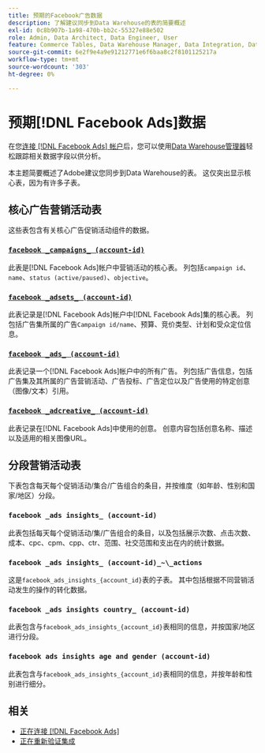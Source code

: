 ```yaml
---
title: 预期的Facebook广告数据
description: 了解建议同步到Data Warehouse的表的简要概述
exl-id: 0c8b907b-1a98-470b-bb2c-55327e88e502
role: Admin, Data Architect, Data Engineer, User
feature: Commerce Tables, Data Warehouse Manager, Data Integration, Data Import/Export
source-git-commit: 6e2f9e4a9e91212771e6f6baa8c2f8101125217a
workflow-type: tm+mt
source-wordcount: '303'
ht-degree: 0%

---
```


# 预期[!DNL Facebook Ads]数据

在您[连接 [!DNL Facebook Ads] 帐户](../integrations/facebook-ads.md)后，您可以使用[Data Warehouse管理器](../../../data-analyst/data-warehouse-mgr/tour-dwm.md)轻松跟踪相关数据字段以供分析。

本主题简要概述了Adobe建议您同步到Data Warehouse的表。 这仅突出显示核心表，因为有许多子表。

## 核心广告营销活动表

这些表包含有关核心广告促销活动组件的数据。

### [`facebook _campaigns_ (account-id)`](https://developers.facebook.com/docs/marketing-api/reference/ad-campaign-group)

此表是[!DNL Facebook Ads]帐户中营销活动的核心表。 列包括`campaign id`、`name`、`status (active/paused)`、`objective`。

### [`facebook _adsets_ (account-id)`](https://developers.facebook.com/docs/marketing-api/reference/ad-campaign)

此表记录是[!DNL Facebook Ads]帐户中[!DNL Facebook Ads]集的核心表。 列包括广告集所属的广告`Campaign id/name`、预算、竞价类型、计划和受众定位信息。

### [`facebook _ads_ (account-id)`](https://developers.facebook.com/docs/marketing-api/reference/adgroup)

此表记录一个[!DNL Facebook Ads]帐户中的所有广告。 列包括广告信息，包括广告集及其所属的广告营销活动、广告投标、广告定位以及广告使用的特定创意（图像/文本）引用。

### [`facebook _adcreative_ (account-id)`](https://developers.facebook.com/docs/marketing-api/reference/ad-creative)

此表记录在[!DNL Facebook Ads]中使用的创意。 创意内容包括创意名称、描述以及适用的相关图像URL。

## 分段营销活动表

下表包含每天每个促销活动/集合/广告组合的条目，并按维度（如年龄、性别和国家/地区）分段。

### `facebook _ads insights_ (account-id)`

此表包括每天每个促销活动/集/广告组合的条目，以及包括展示次数、点击次数、成本、cpc、cpm、cpp、ctr、范围、社交范围和支出在内的统计数据。

### `facebook _ads insights_ (account-id)_~\_actions`

这是`facebook_ads_insights_{account_id}`表的子表。 其中包括根据不同营销活动发生的操作的转化数据。

### `facebook _ads insights country_ (account-id)`

此表包含与`facebook_ads_insights_{account_id}`表相同的信息，并按国家/地区进行分段。

### `facebook ads insights age and gender (account-id)`

此表包含与`facebook_ads_insights_{account_id}`表相同的信息，并按年龄和性别进行细分。

## 相关

* [正在连接 [!DNL Facebook Ads]](../integrations/facebook-ads.md)
* [正在重新验证集成](https://experienceleague.adobe.com/docs/commerce-knowledge-base/kb/how-to/mbi-reauthenticating-integrations.html)
